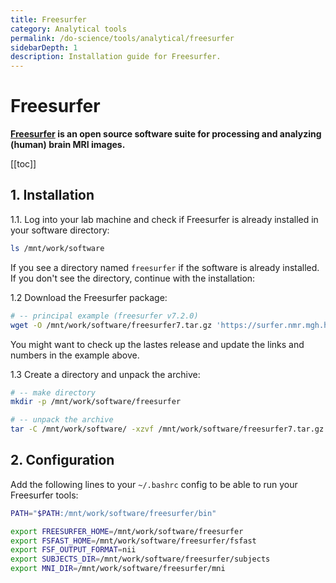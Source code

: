 ```yaml
---
title: Freesurfer
category: Analytical tools
permalink: /do-science/tools/analytical/freesurfer
sidebarDepth: 1
description: Installation guide for Freesurfer.
---
```


# Freesurfer

**[Freesurfer](https://surfer.nmr.mgh.harvard.edu/) is an open source
software suite for processing and analyzing (human) brain MRI images.**

[[toc]]

## 1. Installation

1.1. Log into your lab machine and check if Freesurfer is already installed in your software directory:

```bash 
ls /mnt/work/software
```

If you see a directory named `freesurfer` if the software is already installed. If you don't see the directory, continue with the installation: 

1.2 Download the Freesurfer package:

```bash
# -- principal example (freesurfer v7.2.0)
wget -O /mnt/work/software/freesurfer7.tar.gz 'https://surfer.nmr.mgh.harvard.edu/pub/dist/freesurfer/7.2.0/freesurfer-linux-ubuntu18_amd64-7.2.0.tar.gz'
```

You might want to check up the lastes release and update the links and numbers in the example above.

1.3 Create a directory and unpack the archive:

```bash
# -- make directory
mkdir -p /mnt/work/software/freesurfer

# -- unpack the archive
tar -C /mnt/work/software/ -xzvf /mnt/work/software/freesurfer7.tar.gz
```

## 2. Configuration

Add the following lines to your `~/.bashrc` config to be able to run your Freesurfer tools:

```bash
PATH="$PATH:/mnt/work/software/freesurfer/bin"

export FREESURFER_HOME=/mnt/work/software/freesurfer
export FSFAST_HOME=/mnt/work/software/freesurfer/fsfast
export FSF_OUTPUT_FORMAT=nii
export SUBJECTS_DIR=/mnt/work/software/freesurfer/subjects
export MNI_DIR=/mnt/work/software/freesurfer/mni
```


